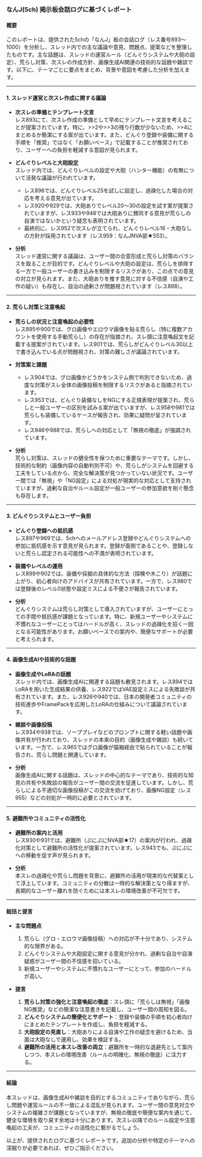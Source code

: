 ### なんJ(5ch) 掲示板会話ログに基づくレポート

#### 概要
このレポートは、提供された5chの「なんJ」板の会話ログ（レス番号893～1000）を分析し、スレッド内での主な議論や意見、問題点、提案などを整理したものです。主な話題は、スレッドの運営ルール（どんぐりシステムや大砲の設定）、荒らし対策、次スレの作成方針、画像生成AI関連の技術的な話題や雑談です。以下に、テーマごとに要点をまとめ、背景や意図を考慮した分析を加えます。

---

#### 1. スレッド運営と次スレ作成に関する議論
- **次スレの準備とテンプレート文言**  
  レス893にて、次スレ作成の準備として早めにテンプレート文言を考えることが提案されています。特に、>>2や>>3の残り行数が少ないため、>>4にまとめるか簡潔にする案が出ています。また、どんぐり登録や装備に関する手順を「推奨」ではなく「お願いベース」で記載することが推奨されており、ユーザーへの負担を軽減する意図が見られます。
  
- **どんぐりレベルと大砲設定**  
  スレッド内では、どんぐりレベルの設定や大砲（ハンター機能）の有無について活発な議論が行われています。
  - レス896では、どんぐりレベル25を試しに設定し、過疎化した場合の対応を考える意見が出ています。
  - レス920や929では、大砲ありでレベル20～30の設定を試す案が提案されていますが、レス933や948では大砲ありに賛同する意見が荒らしの自演ではないかという疑念も表明されています。
  - 最終的に、レス952で次スレが立てられ、どんぐりレベル16・大砲なしの方針が採用されています（レス959：なんJNVA部★553）。

- **分析**  
  スレッド運営に関する議論は、ユーザー間の合意形成と荒らし対策のバランスを取ることが目的です。どんぐりレベルや大砲の設定は、荒らしを排除する一方で一般ユーザーの書き込みを制限するリスクがあり、この点での意見の対立が見られます。また、大砲ありを推す意見に対する不信感（自演や工作の疑い）も存在し、自治の過剰さが問題視されています（レス898）。

---

#### 2. 荒らし対策と注意喚起
- **荒らしの状況と注意喚起の必要性**  
  レス895や900では、グロ画像やエロウマ画像を貼る荒らし（特に複数アカウントを使用する手動荒らし）の存在が指摘され、スレ頭に注意喚起文を記載する提案がされています。レス901では、荒らしがどんぐりレベル30以上で書き込んでいる点が問題視され、対策の難しさが議論されています。
  
- **対策案と課題**  
  - レス904では、グロ画像かどうかをシステム側で判別できないため、過度な対策がスレ全体の画像投稿を制限するリスクがあると指摘されています。
  - レス953では、どんぐり装備なしをNGにする正規表現が提案され、荒らしと一般ユーザーの区別を試みる案が出ていますが、レス958や981では荒らしも装備しているケースが報告され、効果に疑問が呈されています。
  - レス946や988では、荒らしへの対応として「無視の徹底」が強調されています。

- **分析**  
  荒らし対策は、スレッドの健全性を保つために重要なテーマです。しかし、技術的な制約（画像内容の自動判別不可）や、荒らしがシステムを回避する工夫をしている点から、完全な解決策が見つかっていない状況です。ユーザー間では「無視」や「NG設定」による対処が現実的な対応として支持されていますが、過剰な自治やルール設定が一般ユーザーの参加意欲を削ぐ懸念も存在します。

---

#### 3. どんぐりシステムとユーザー負担
- **どんぐり登録への抵抗感**  
  レス897や969では、5chへのメールアドレス登録やどんぐりシステムへの参加に抵抗感を示す意見が見られます。登録が面倒であることや、登録しないと荒らし認定される可能性への不満が表明されています。
  
- **装備やレベルの運用**  
  レス899や902では、装備や採掘の具体的な方法（探検や木こり）が話題に上がり、初心者向けのアドバイスが共有されています。一方で、レス980では登録後のレベル0状態や設定ミスによる不便さが報告されています。

- **分析**  
  どんぐりシステムは荒らし対策として導入されていますが、ユーザーにとっての手間や抵抗感が課題となっています。特に、新規ユーザーやシステムに不慣れなユーザーにとってはハードルが高く、スレッドの過疎化を招く一因となる可能性があります。お願いベースでの案内や、簡便なサポートが必要と考えられます。

---

#### 4. 画像生成AIや技術的な話題
- **画像生成やLoRAの話題**  
  スレッド内では、画像生成AIに関連する話題も散見されます。レス894ではLoRAを用いた生成結果の供養、レス922ではVAE設定ミスによる失敗談が共有されています。また、レス926や940では、日本の開発者コミュニティの技術進歩やFramePackを応用したLoRAの仕組みについて議論されています。
  
- **雑談や画像投稿**  
  レス934や938では、ソーププレイなどのプロンプトに関する軽い話題や画像共有が行われており、スレッドの本来の目的（画像生成や雑談）も続いています。一方で、レス965ではグロ画像が猫箱経由で貼られていることが報告され、荒らし問題と関連しています。

- **分析**  
  画像生成AIに関する話題は、スレッドの中心的なテーマであり、技術的な知見の共有や失敗談の報告がユーザー間の交流を促進しています。しかし、荒らしによる不適切な画像投稿がこの交流を妨げており、画像NG設定（レス955）などの対処が一時的に必要とされています。

---

#### 5. 避難所やコミュニティの活性化
- **避難所の案内と活用**  
  レス930や931では、避難所（ぷにぷにNVA部★17）の案内が行われ、過疎化対策として避難所の活性化が提案されています。レス943でも、ぷにぷにへの移動を促す声が見られます。
  
- **分析**  
  本スレの過疎化や荒らし問題を背景に、避難所の活用が現実的な代替案として浮上しています。コミュニティの分散は一時的な解決策となり得ますが、長期的なユーザー離れを防ぐためには本スレの環境改善が不可欠です。

---

#### 総括と提言
- **主な問題点**  
  1. 荒らし（グロ・エロウマ画像投稿）への対応が不十分であり、システム的な限界がある。
  2. どんぐりシステムや大砲設定に関する意見が分かれ、過剰な自治や自演疑惑がユーザー間の不信感を招いている。
  3. 新規ユーザーやシステムに不慣れなユーザーにとって、参加のハードルが高い。

- **提言**  
  1. **荒らし対策の強化と注意喚起の徹底**：スレ頭に「荒らしは無視」「画像NG推奨」などの簡潔な注意書きを記載し、ユーザー間の周知を図る。
  2. **どんぐりシステムの簡便化とサポート**：登録や装備の手順を初心者向けにまとめたテンプレートを作成し、負担を軽減する。
  3. **大砲設定の見直し**：大砲ありによる自演や工作の疑念を避けるため、当面は大砲なしで運用し、効果を検証する。
  4. **避難所の活用と本スレ改善の両立**：避難所を一時的な退避先として案内しつつ、本スレの環境改善（ルールの明確化、無視の徹底）に注力する。

---

#### 結論
本スレッドは、画像生成AIや雑談を目的とするコミュニティでありながら、荒らし問題や運営ルールの不一致による混乱が見られます。ユーザー間の意見対立やシステムの複雑さが課題となっていますが、無視の徹底や簡便な案内を通じて、健全な環境を取り戻す余地は十分にあります。次スレ以降でのルール設定や注意喚起の工夫が、コミュニティの活性化に繋がるでしょう。

以上が、提供されたログに基づくレポートです。追加の分析や特定のテーマへの深掘りが必要であれば、ぜひご指示ください。